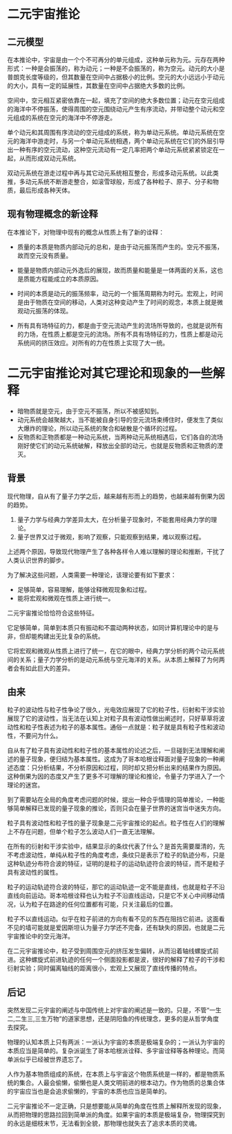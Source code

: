 # 二元宇宙推论

## 二元模型

在本推论中，宇宙是由一个个不可再分的单元组成，这种单元称为元。元存在两种形式：一种是会振荡的，称为动元；一种是不会振荡的，称为空元。动元的大小是普朗克长度等级的，但其数量在空间中占据极小的比例。空元的大小远远小于动元的大小，具有一定的延展性，其数量在空间中占据绝大多数的比例。

空间中，空元相互紧密依靠在一起，填充了空间的绝大多数位置；动元在空元组成的海洋中不停振荡，使得周围的空元围绕动元产生有序流动，并带动整个动元和空元组成的系统在空元的海洋中不停游走。

单个动元和其周围有序流动的空元组成的系统，称为单动元系统。单动元系统在空元的海洋中游走时，与另一个单动元系统相遇，两个单动元系统在它们的外层引导出一种有序的空元流动，这种空元流动有一定几率把两个单动元系统紧紧锁定在一起，从而形成双动元系统。

双动元系统在游走过程中再与其它动元系统相互整合，形成多动元系统。以此类推，多动元系统不断游走整合，如滚雪球般，形成了各种粒子、原子、分子和物质，最后形成各种天体。

## 现有物理概念的新诠释

在本推论下，对物理中现有的概念从性质上有了新的诠释：

* 质量的本质是物质内部动元的总和，是由于动元振荡而产生的。空元不振荡，故而空元没有质量。

* 能量是物质内部动元外逸后的展现，故而质量和能量是一体两面的关系，这也是质能方程能成立的本质原因。

* 时间的本质是动元的振荡频率，动元的一个振荡周期称为时元。宏观上，时间是由于物质在空间的移动，人类对这种变动产生了时间的观念，本质上就是微观动元振荡的体现。

* 所有具有场特征的力，都是由于空元流动产生的流场所导致的，也就是说所有的力场，在性质上都是空元的流场。所有不具有场特征的力，性质上都是动元系统间的挤压效应。对所有的力在性质上实现了大一统。

# 二元宇宙推论对其它理论和现象的一些解释

* 暗物质就是空元，由于空元不振荡，所以不被感知到。
* 动元系统会越聚越大，当不能被自身引导的空元流场束缚住时，便发生了类似大爆炸的理论，所以动元系统的聚合和破散是个循环的过程。
* 反物质和正物质都是一种动元系统，当两种动元系统相遇后，它们各自的流场刚好使它们的动元系统破解，释放出全部的动元，也就是反物质和正物质的湮灭。

## 背景

现代物理，自从有了量子力学之后，越来越有形而上的趋势，也越来越有倒果为因的趋势。

1. 量子力学与经典力学差异太大，在分析量子现象时，不能套用经典力学的理论。
2. 量子世界又过于微观，影响了观察，只能观察到结果，难以观察过程。

上述两个原因，导致现代物理产生了各种各样令人难以理解的理论和推断，干扰了人类认识世界的脚步。

为了解决这些问题，人类需要一种理论，该理论要有如下要求：

* 足够简单，容易理解，能够诠释微观现象和过程。
* 能将宏观和微观在性质上进行统一。

二元宇宙推论恰恰符合这些特征。

它足够简单，简单到本质只有振动和不震动两种状态，如同计算机理论中的是与非，但却能构建出无比复杂的系统。

它将宏观和微观从性质上进行了统一，在它的眼中，经典力学分析的两个动元系统间的关系；量子力学分析的是动元系统与空元海洋的关系。从本质上解释了为何两者会有如此巨大的差异。

## 由来

粒子的波动性与粒子性争论了很久，光电效应展现了它的粒子性，衍射和干涉实验展现了它的波动性，当无法在认知上对粒子具有波动性做出阐述时，只好草草将波动性和粒子性表述为粒子的基本属性。通俗一点就是：粒子就是具有粒子性和波动性，不要问为什么。

自从有了粒子具有波动性和粒子性的基本属性的论述之后，一旦碰到无法理解和阐述的量子现象，便归结为基本属性。这成为了哥本哈根诠释面对量子现象的一种阐述态度：只分析结果，不分析原因和过程，同时却又把分析出来的结果作为原因。这种倒果为因的态度又产生了更多不可理解的理论和推论，令量子力学进入了一个理论的迷宫。

到了需要站在全局的角度考虑问题的时候，提出一种合乎情理的简单推论，一种能够简单解释已发现的量子现象的推论，否则只会在量子世界的迷宫当中迷失方向。

粒子具有波动性和粒子性的量子现象是二元宇宙推论的起点。粒子性在人们的理解上不存在问题，但单个粒子怎么波动人们一直无法理解。

在所有的衍射和干涉实验中，结果显示的条纹代表了什么？是首先需要厘清的，先不考虑波动性，单纯从粒子性的角度考虑，条纹只是表示了粒子的轨迹分布，只是这种轨迹分布符合波的特征，证明的是粒子的运动轨迹符合波的特征，而不是粒子具有波动性的属性。

粒子的运动轨迹符合波的特征，那它的运动轨迹一定不能是直线，也就是粒子不沿直线向前运动。哥本哈根诠释也认为粒子不沿直线运动，只是它不关心中间移动情况，认为粒子在路途的任何位置都有可能，只关注最后的位置。

粒子不以直线运动。似乎在粒子前进的方向有看不见的东西在阻挡它前进。这面看不见的墙可能就是爱因斯坦认为量子力学还不完备，还有缺失的原因，也就是二元宇宙推论中的空元海洋。

在二元宇宙推论中，粒子受到周围空元的挤压发生偏转，从而沿着轴线螺旋式前进。这种螺旋式前进轨迹的任何一个侧面投影都是波，很好的解释了粒子的干涉和衍射实验；同时偏离轴线的距离很小，宏观上又展现了直线传播的特点。

## 后记

突然发现二元宇宙的阐述与中国传统上对宇宙的阐述是一致的。只是，不管“一生二,二生三,三生万物”的道家思想，还是阴阳鱼的传统理念，更多的是从哲学角度去探究。

物理的认知本质上只有两派：一派认为宇宙的本质是极端复杂的；一派认为宇宙的本质应当是简单的。复杂派诞生了哥本哈根派诠释、多宇宙诠释等各种理论。而简单派似乎已经被世界遗忘了。

人作为基本物质组成的系统，在本质上与宇宙这个物质系统是一样的，都是物质系统的集合。人最会偷懒，偷懒也是人类文明前进的根本动力。作为物质的总集合体的宇宙应当也是会追求偷懒的，宇宙的本质也应当是简单的。

二元宇宙推论不一定正确，只是想要能从简单的角度在性质上解释所发现的现象，从而把物理的思路拉回到简单派的角度。如果宇宙的本质是极端复杂，物理探究到的永远是细枝末节，无法看到全貌，那物理也就失去了追求本质的灵魂。


